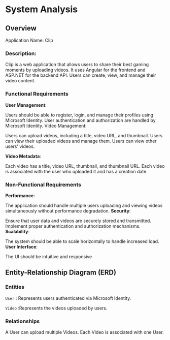 # System Analysis
## Overview
Application Name: Clip

### Description:
Clip is a web application that allows users to share their best gaming moments by uploading videos. It uses Angular for the frontend and ASP.NET for the backend API. Users can create, view, and manage their video content.

### Functional Requirements
**User Management**:

Users should be able to register, login, and manage their profiles using Microsoft Identity.
User authentication and authorization are handled by Microsoft Identity.
Video Management:

Users can upload videos, including a title, video URL, and thumbnail.
Users can view their uploaded videos and manage them.
Users can view other users' videos.

**Video Metadata**:

Each video has a title, video URL, thumbnail, and thumbnail URL.
Each video is associated with the user who uploaded it and has a creation date.
### Non-Functional Requirements
**Performance**:

The application should handle multiple users uploading and viewing videos simultaneously without performance degradation.
**Security**:

Ensure that user data and videos are securely stored and transmitted.
Implement proper authentication and authorization mechanisms.
**Scalability**:

The system should be able to scale horizontally to handle increased load.
**User Interface**:

The UI should be intuitive and responsive
## Entity-Relationship Diagram (ERD)

### Entities
`User` : Represents users authenticated via Microsoft Identity.

`Video` :Represents the videos uploaded by users.

### Relationships
A User can upload multiple Videos.
Each Video is associated with one User.
